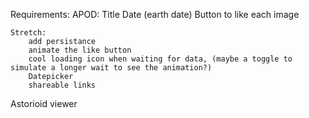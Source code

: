 Requirements:
APOD:
    Title
    Date (earth date)
    Button to like each image

    Stretch:
        add persistance 
        animate the like button
        cool loading icon when waiting for data, (maybe a toggle to simulate a longer wait to see the animation?)
        Datepicker
        shareable links

Astorioid viewer